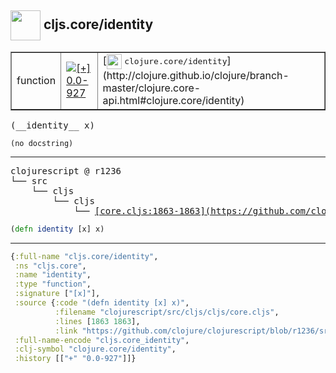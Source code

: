 ## <img width="48px" valign="middle" src="http://i.imgur.com/Hi20huC.png"> cljs.core/identity

 <table border="1">
<tr>
<td>function</td>
<td><a href="https://github.com/cljsinfo/api-refs/tree/0.0-927"><img valign="middle" alt="[+] 0.0-927" src="https://img.shields.io/badge/+-0.0--927-lightgrey.svg"></a> </td>
<td>
[<img height="24px" valign="middle" src="http://i.imgur.com/1GjPKvB.png"> <samp>clojure.core/identity</samp>](http://clojure.github.io/clojure/branch-master/clojure.core-api.html#clojure.core/identity)
</td>
</tr>
</table>

 <samp>
(__identity__ x)<br>
</samp>

```
(no docstring)
```

---

 <pre>
clojurescript @ r1236
└── src
    └── cljs
        └── cljs
            └── <ins>[core.cljs:1863-1863](https://github.com/clojure/clojurescript/blob/r1236/src/cljs/cljs/core.cljs#L1863-L1863)</ins>
</pre>

```clj
(defn identity [x] x)
```


---

```clj
{:full-name "cljs.core/identity",
 :ns "cljs.core",
 :name "identity",
 :type "function",
 :signature ["[x]"],
 :source {:code "(defn identity [x] x)",
          :filename "clojurescript/src/cljs/cljs/core.cljs",
          :lines [1863 1863],
          :link "https://github.com/clojure/clojurescript/blob/r1236/src/cljs/cljs/core.cljs#L1863-L1863"},
 :full-name-encode "cljs.core_identity",
 :clj-symbol "clojure.core/identity",
 :history [["+" "0.0-927"]]}

```
